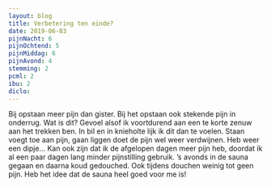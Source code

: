 ```yaml
---
layout: blog
title: Verbetering ten einde?
date: 2019-06-03
pijnNacht: 6
pijnOchtend: 5
pijnMiddag: 6
pijnAvond: 4
stemming: 2
pcml: 2
ibu: 2
diclo: 
---
```


Bij opstaan meer pijn dan gister. Bij het opstaan ook stekende pijn in onderrug. Wat is dit? Gevoel alsof ik voortdurend aan een te korte zenuw aan het trekken ben. In bil en in knieholte lijk ik dit dan te voelen. Staan voegt toe aan pijn, gaan liggen doet de pijn wel weer verdwijnen. Heb weer een dipje…Kan ook zijn dat ik de afgelopen dagen meer pijn heb, doordat ik al een paar dagen lang minder pijnstilling gebruik. ’s avonds in de sauna gegaan en daarna koud gedouched. Ook tijdens douchen weinig tot geen pijn. Heb het idee dat de sauna heel goed voor me is! 

